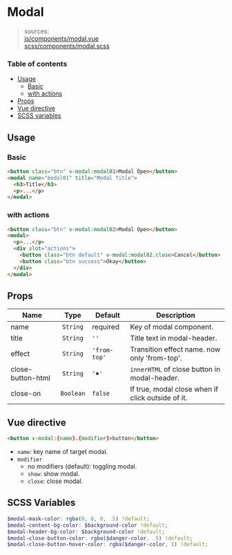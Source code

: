 # Modal

> sources:  
[js/components/modal.vue](../../src/js/components/modal.vue)  
[scss/components/modal.scss](../../src/scss/components/_modal.scss)

### Table of contents

- [Usage](#usage)
  - [Basic](#basic)
  - [with actions](#with-actions)
- [Props](#props)
- [Vue directive](#vue-directive)
- [SCSS variables](#scss-variables)


## Usage

### Basic

``` html
<button class="btn" v-modal:modal01>Modal Open</button>
<modal name="modal01" title="Modal Title">
  <h3>Title</h3>
  <p>...</p>
</modal>
```

### with actions

``` html
<button class="btn" v-modal:modal02>Modal Open</button>
<modal>
  <p>...</p>
  <div slot="actions">
    <button class="btn default" v-modal:modal02.close>Cancel</button>
    <button class="btn success">Okay</button>
  </div>
</modal>
```

## Props

| Name | Type | Default | Description |
| ---- |:----:| ------- | ----------- |
| name | `String` | required | Key of modal component. |
| title | `String` | `''` | Title text in modal-header. |
| effect | `String` | `'from-top'` | Transition effect name. now only 'from-top'. |
| close-button-html | `String` | `'✖'` | `innerHTML` of close button in modal-header. |
| close-on | `Boolean` | `false` | If true, modal close when if click outside of it. |

## Vue directive

``` html
<button v-modal:{name}.{modifier}>button</button>
```

- `name`: key name of target modal.
- `modifier`
  - no modifiers (default): toggling modal.
  - `show`: show modal.
  - `close`: close modal.

## SCSS Variables

``` scss
$modal-mask-color: rgba(0, 0, 0, .5) !default;
$modal-content-bg-color: $background-color !default;
$modal-header-bg-color: $background-color !default;
$modal-close-button-color: rgba($danger-color, .5) !default;
$modal-close-button-hover-color: rgba($danger-color, 1) !default;
```
